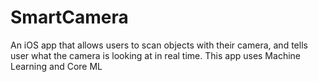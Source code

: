 # SmartCamera

An iOS app that allows users to scan objects with their camera, and tells user what the camera is looking at in real time. This app uses Machine Learning and Core ML 
